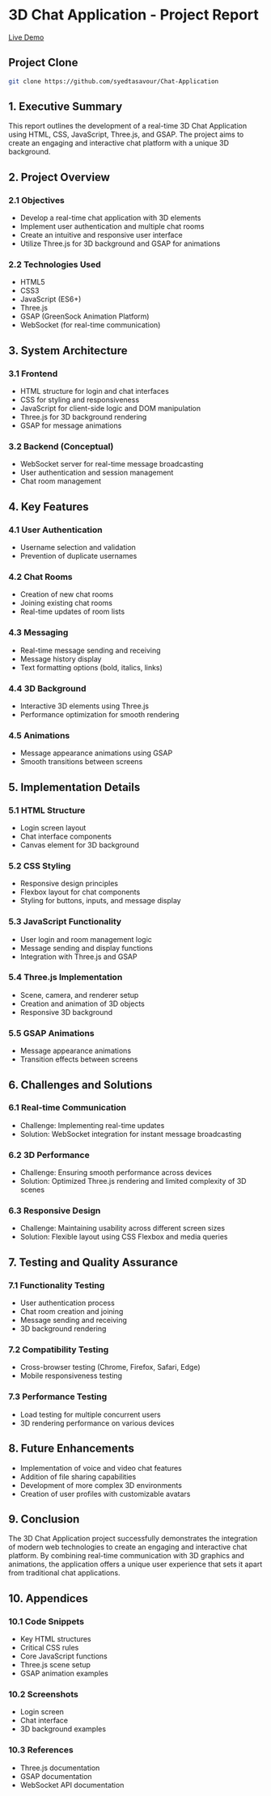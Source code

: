 
# 3D Chat Application - Project Report

[Live Demo](https://syedtasavour.github.io/Chat-Application/)

## Project Clone

```bash
git clone https://github.com/syedtasavour/Chat-Application
```

## 1. Executive Summary

This report outlines the development of a real-time 3D Chat Application using HTML, CSS, JavaScript, Three.js, and GSAP. The project aims to create an engaging and interactive chat platform with a unique 3D background.

## 2. Project Overview

### 2.1 Objectives
- Develop a real-time chat application with 3D elements
- Implement user authentication and multiple chat rooms
- Create an intuitive and responsive user interface
- Utilize Three.js for 3D background and GSAP for animations

### 2.2 Technologies Used
- HTML5
- CSS3
- JavaScript (ES6+)
- Three.js
- GSAP (GreenSock Animation Platform)
- WebSocket (for real-time communication)

## 3. System Architecture

### 3.1 Frontend
- HTML structure for login and chat interfaces
- CSS for styling and responsiveness
- JavaScript for client-side logic and DOM manipulation
- Three.js for 3D background rendering
- GSAP for message animations

### 3.2 Backend (Conceptual)
- WebSocket server for real-time message broadcasting
- User authentication and session management
- Chat room management

## 4. Key Features

### 4.1 User Authentication
- Username selection and validation
- Prevention of duplicate usernames

### 4.2 Chat Rooms
- Creation of new chat rooms
- Joining existing chat rooms
- Real-time updates of room lists

### 4.3 Messaging
- Real-time message sending and receiving
- Message history display
- Text formatting options (bold, italics, links)

### 4.4 3D Background
- Interactive 3D elements using Three.js
- Performance optimization for smooth rendering

### 4.5 Animations
- Message appearance animations using GSAP
- Smooth transitions between screens

## 5. Implementation Details

### 5.1 HTML Structure
- Login screen layout
- Chat interface components
- Canvas element for 3D background

### 5.2 CSS Styling
- Responsive design principles
- Flexbox layout for chat components
- Styling for buttons, inputs, and message display

### 5.3 JavaScript Functionality
- User login and room management logic
- Message sending and display functions
- Integration with Three.js and GSAP

### 5.4 Three.js Implementation
- Scene, camera, and renderer setup
- Creation and animation of 3D objects
- Responsive 3D background

### 5.5 GSAP Animations
- Message appearance animations
- Transition effects between screens

## 6. Challenges and Solutions

### 6.1 Real-time Communication
- Challenge: Implementing real-time updates
- Solution: WebSocket integration for instant message broadcasting

### 6.2 3D Performance
- Challenge: Ensuring smooth performance across devices
- Solution: Optimized Three.js rendering and limited complexity of 3D scenes

### 6.3 Responsive Design
- Challenge: Maintaining usability across different screen sizes
- Solution: Flexible layout using CSS Flexbox and media queries

## 7. Testing and Quality Assurance

### 7.1 Functionality Testing
- User authentication process
- Chat room creation and joining
- Message sending and receiving
- 3D background rendering

### 7.2 Compatibility Testing
- Cross-browser testing (Chrome, Firefox, Safari, Edge)
- Mobile responsiveness testing

### 7.3 Performance Testing
- Load testing for multiple concurrent users
- 3D rendering performance on various devices

## 8. Future Enhancements

- Implementation of voice and video chat features
- Addition of file sharing capabilities
- Development of more complex 3D environments
- Creation of user profiles with customizable avatars

## 9. Conclusion

The 3D Chat Application project successfully demonstrates the integration of modern web technologies to create an engaging and interactive chat platform. By combining real-time communication with 3D graphics and animations, the application offers a unique user experience that sets it apart from traditional chat applications.

## 10. Appendices

### 10.1 Code Snippets
- Key HTML structures
- Critical CSS rules
- Core JavaScript functions
- Three.js scene setup
- GSAP animation examples

### 10.2 Screenshots
- Login screen
- Chat interface
- 3D background examples

### 10.3 References
- Three.js documentation
- GSAP documentation
- WebSocket API documentation
